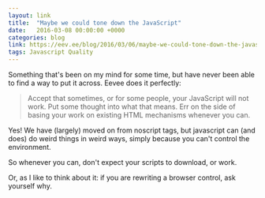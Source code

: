 ```yaml
---
layout: link
title:  "Maybe we could tone down the JavaScript"
date:   2016-03-08 00:00:00 +0000
categories: blog
link: https://eev.ee/blog/2016/03/06/maybe-we-could-tone-down-the-javascript/
tags: Javascript Quality
---
```


Something that's been on my mind for some time, but have never been able to find a way to put it across. Eevee does it perfectly:

>Accept that sometimes, or for some people, your JavaScript will not work. Put some thought into what that means. Err on the side of basing your work on existing HTML mechanisms whenever you can.

Yes! We have (largely) moved on from noscript tags, but javascript can (and does) do weird things in weird ways, simply because you can't control the environment.

So whenever you can, don't expect your scripts to download, or work.

Or, as I like to think about it: if you are rewriting a browser control, ask yourself why.
